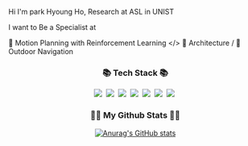 Hi I'm park Hyoung Ho, Research at ASL in UNIST

I want to Be a Specialist at

🔭 Motion Planning with Reinforcement Learning </>
🌱 Architecture /
👯 Outdoor Navigation


<h3 align="center">📚 Tech Stack 📚</h3>
<p align="center">
  <img src="https://img.shields.io/badge/Python-3766AB?style=flat-square&logo=Python&logoColor=white"/></a>&nbsp 
  <img src="https://img.shields.io/badge/C++-D24939?style=flat-square&logo=C++&logoColor=white"/></a>&nbsp
  <img src="https://img.shields.io/badge/C-D24939?style=flat-square&logo=C&logoColor=white"/></a>&nbsp
  <img src="https://img.shields.io/badge/Notion-D24939?style=flat-square&logo=Notion&logoColor=white"/></a>&nbsp
  <img src="https://img.shields.io/badge/Docker-2496ED?style=flat-square&logo=Docker&logoColor=white"/></a>&nbsp 
  <img src="https://img.shields.io/badge/ROS-D24939?style=flat-square&logo=ROS&logoColor=white"/></a>&nbsp 
  <img src="https://img.shields.io/badge/ROS2-D24939?style=flat-square&logo=ROS2&logoColor=white"/></a>&nbsp 
</p>


<h3 align="center">👩‍💻 My Github Stats 👩‍💻</h3>
<div align="center">

[![Anurag's GitHub stats](https://github-readme-stats.vercel.app/api?username=qwertyBBeers&hide_title=true&show_icons=true&include_all_commits=true&disable_animations=true&theme=vue)](https://github.com/qwertyBBeers/github-readme-stats)
</div>




<!--
<div align="center">
<a href="s">
  <img src="https://github-readme-stats.vercel.app/api/top-langs/?username=qwertyBBeers&exclude_repo=dkssud8150.github.io&layout=compact&theme=tokyonight" />
</a>
<a href="s">
  <img src="https://github-readme-stats.vercel.app/api?username=qwertyBBeers&theme=tokyonight&show_icons=true" width="42%" />
</a>
</div>
-->
